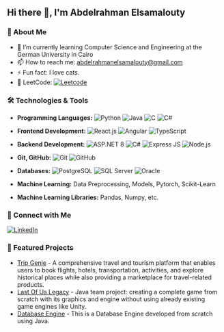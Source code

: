 ## Hi there 👋, I'm Abdelrahman Elsamalouty

### 🚀 About Me
- 🌱 I’m currently learning Computer Science and Engineering at the German University in Cairo
- 📫 How to reach me: abdelrahmanelsamalouty@gmail.com
- ⚡ Fun fact: I love cats.
- 🧩 LeetCode: [![Leetcode](https://img.shields.io/badge/-LeetCode-1DA1F2?style=flat&logo=leetcode&logoColor=white)](https://leetcode.com/u/Samalouty/)


### 🛠️ Technologies & Tools 

- **Programming Languages:** ![Python](https://img.shields.io/badge/-Python-3776AB?style=flat&logo=python&logoColor=white) ![Java](https://img.shields.io/badge/-Java-007396?style=flat&logo=java&logoColor=white) ![C](https://img.shields.io/badge/-C-A8B9CC?style=flat&logo=c&logoColor=white) ![C#](https://img.shields.io/badge/-C%23-239120?style=flat&logo=c-sharp&logoColor=white)
-  **Frontend Development:** ![React.js](https://img.shields.io/badge/-React.js-61DAFB?style=flat&logo=react&logoColor=white) ![Angular](https://img.shields.io/badge/-Angular-DD0031?style=flat&logo=angular&logoColor=white) ![TypeScript](https://img.shields.io/badge/-TypeScript-007ACC?style=flat&logo=typescript&logoColor=white)
- **Backend Development:** ![ASP.NET 8](https://img.shields.io/badge/-ASP.NET%208-512BD4?style=flat&logo=dot-net&logoColor=white) ![C#](https://img.shields.io/badge/-C%23-239120?style=flat&logo=c-sharp&logoColor=white) ![Express JS](https://img.shields.io/badge/-Express%20JS-000000?style=flat&logo=express&logoColor=white) ![Node.js](https://img.shields.io/badge/-Node.js-339933?style=flat&logo=node.js&logoColor=white)
- **Git, GitHub:** ![Git](https://img.shields.io/badge/-Git-F05032?style=flat&logo=git&logoColor=white) ![GitHub](https://img.shields.io/badge/-GitHub-181717?style=flat&logo=github&logoColor=white)
- **Databases:** ![PostgreSQL](https://img.shields.io/badge/-PostgreSQL-336791?style=flat&logo=postgresql&logoColor=white) ![SQL Server](https://img.shields.io/badge/-SQL%20Server-CC2927?style=flat&logo=microsoft-sql-server&logoColor=white) ![Oracle](https://img.shields.io/badge/-Oracle-F80000?style=flat&logo=oracle&logoColor=white)

  
 - **Machine Learning:** Data Preprocessing, Models, Pytorch, Scikit-Learn

 - **Machine Learning Libraries:** Pandas, Numpy, etc.

### 🔗 Connect with Me
[![LinkedIn](https://img.shields.io/badge/-LinkedIn-0077B5?style=flat&logo=linkedin&logoColor=white)](https://www.linkedin.com/in/abdelrahman-elsamalouty-b38687197/) 

### 🌟 Featured Projects
- [Trip Genie](https://github.com/Advanced-computer-lab-2024/Trip-Genie) - A comprehensive travel and tourism platform that enables users to book flights, hotels, transportation, activities, and explore historical places while also providing a marketplace for travel-related products.
- [Last Of Us Legacy](https://github.com/Mohamed-Ahmed-Taha/The-Last-of-Us-Legacy) - Java team project: creating a complete game from scratch with its graphics and engine without using already
existing game engines like Unity.
- [Database Engine](https://github.com/Ashez6/DB2) - This is a Database Engine developed from scratch using Java.

